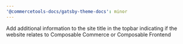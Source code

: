```yaml
---
'@commercetools-docs/gatsby-theme-docs': minor
---
```


Add additional information to the site title in the topbar indicating if the website relates to Composable Commerce or Composable Frontend
